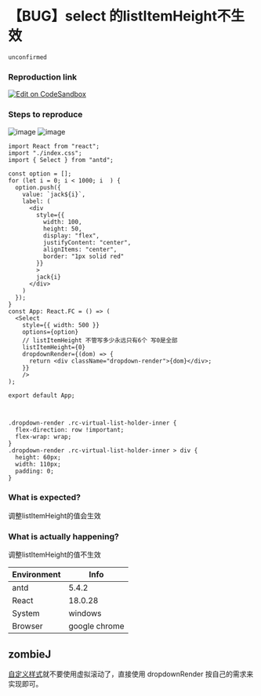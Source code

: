 # 【BUG】select 的listItemHeight不生效

`unconfirmed`

### Reproduction link

[![Edit on CodeSandbox](https://codesandbox.io/static/img/play-codesandbox.svg)](https://codesandbox.io/s/ji-ben-shi-yong-antd-5-4-2-forked-levrj3?file=/demo.tsx)

### Steps to reproduce

![image](https://user-images.githubusercontent.com/61341868/233009482-1474fa44-74fd-41aa-8f77-4deb1ee94671.png)
![image](https://user-images.githubusercontent.com/61341868/233009588-397f2fad-4ad3-45ed-95d6-ea9fd07e5b10.png)

```
import React from "react";
import "./index.css";
import { Select } from "antd";

const option = [];
for (let i = 0; i < 1000; i  ) {
  option.push({
    value: `jack${i}`,
    label: (
      <div
        style={{
          width: 100,
          height: 50,
          display: "flex",
          justifyContent: "center",
          alignItems: "center",
          border: "1px solid red"
        }}
        >
        jack{i}
      </div>
    )
  });
}
const App: React.FC = () => (
  <Select
    style={{ width: 500 }}
    options={option}
    // listItemHeight 不管写多少永远只有6个 写0是全部
    listItemHeight={0}
    dropdownRender={(dom) => {
      return <div className="dropdown-render">{dom}</div>;
    }}
    />
);

export default App;



.dropdown-render .rc-virtual-list-holder-inner {
  flex-direction: row !important;
  flex-wrap: wrap;
}
.dropdown-render .rc-virtual-list-holder-inner > div {
  height: 60px;
  width: 110px;
  padding: 0;
}

```

### What is expected?

调整listItemHeight的值会生效

### What is actually happening?

调整listItemHeight的值不生效

| Environment | Info          |
| ----------- | ------------- |
| antd        | 5.4.2         |
| React       | 18.0.28       |
| System      | windows       |
| Browser     | google chrome |

<!-- generated by ant-design-issue-helper. DO NOT REMOVE -->

## zombieJ

[自定义样式](https://codesandbox.io/s/ji-ben-shi-yong-antd-5-4-2-forked-levrj3?file=/index.css)就不要使用虚拟滚动了，直接使用 dropdownRender 按自己的需求来实现即可。

